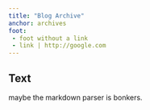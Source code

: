 ```yaml
---
title: "Blog Archive"
anchor: archives
foot:
 - foot without a link
 - link | http://google.com
---
```


## Text

maybe the markdown parser is bonkers.